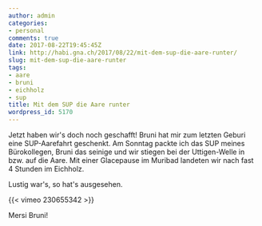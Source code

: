 ```yaml
---
author: admin
categories:
- personal
comments: true
date: 2017-08-22T19:45:45Z
link: http://habi.gna.ch/2017/08/22/mit-dem-sup-die-aare-runter/
slug: mit-dem-sup-die-aare-runter
tags:
- aare
- bruni
- eichholz
- sup
title: Mit dem SUP die Aare runter
wordpress_id: 5170
---
```


Jetzt haben wir's doch noch geschafft! Bruni hat mir zum letzten Geburi eine SUP-Aarefahrt geschenkt. Am Sonntag packte ich das SUP meines Bürokollegen, Bruni das seinige und wir stiegen bei der Uttigen-Welle in bzw. auf die Aare. Mit einer Glacepause im Muribad landeten wir nach fast 4 Stunden im Eichholz.

Lustig war's, so hat's ausgesehen.

{{< vimeo 230655342 >}}

Mersi Bruni!

